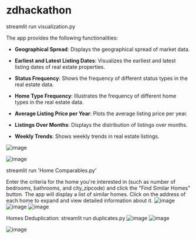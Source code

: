 # zdhackathon

streamlit run visualization.py

The app provides the following functionalities:

- **Geographical Spread**: Displays the geographical spread of market data.

- **Earliest and Latest Listing Dates**: Visualizes the earliest and latest listing dates of real estate properties.

- **Status Frequency**: Shows the frequency of different status types in the real estate data.

- **Home Type Frequency**: Illustrates the frequency of different home types in the real estate data.

- **Average Listing Price per Year**: Plots the average listing price per year.

- **Listings Over Months**: Displays the distribution of listings over months.

- **Weekly Trends**: Shows weekly trends in real estate listings.


![image](https://github.com/kanxshkk/zdhackathon/assets/102735501/0cb356fc-3342-4cb3-baaf-93d23881d3e2)

![image](https://github.com/kanxshkk/zdhackathon/assets/102735501/60413563-2fd1-408f-adb5-10f6a5704d34)

streamlit run 'Home Comparables.py'

Enter the criteria for the home you're interested in (such as number of bedrooms, bathrooms, and city_zipcode) and click the "Find Similar Homes" button.
The app will display a list of similar homes. 
Click on the address of each home to expand and view detailed information about it.
![image](https://github.com/kanxshkk/zdhackathon/assets/102735501/5866f04b-cd1c-465c-a8d6-6a8d58ee1ac4)
![image](https://github.com/kanxshkk/zdhackathon/assets/102735501/c6024555-31e7-4eb3-82ec-f65de8d3cb3d)
![image](https://github.com/kanxshkk/zdhackathon/assets/102735501/bf58380a-fb8e-4640-b2e8-deb8591fca00)

Homes Deduplication:
streamlit run duplicates.py 
![image](https://github.com/kanxshkk/zdhackathon/assets/102735501/ebafcae0-4e53-470e-9cfd-d0007541655f)
![image](https://github.com/kanxshkk/zdhackathon/assets/102735501/a8a47299-b48c-4f1b-a7b1-5ae28eaf268b)

![image](https://github.com/kanxshkk/zdhackathon/assets/102735501/46873e7b-6a2e-4371-996e-ce490e36e988)



